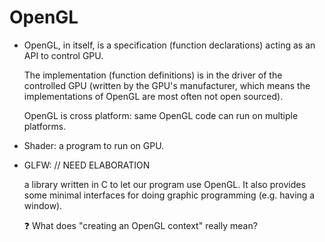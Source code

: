 # OpenGL

- OpenGL, in itself, is a specification (function declarations) acting as an API to control GPU.

  The implementation (function definitions) is in the driver of the controlled GPU (written by the GPU's manufacturer, which means the implementations of OpenGL are most often not open sourced).

  OpenGL is cross platform: same OpenGL code can run on multiple platforms.

- Shader: a program to run on GPU.

- GLFW:  // NEED ELABORATION

  a library written in C to let our program use OpenGL. It also provides some minimal interfaces for doing graphic programming (e.g. having a window).

  ❓ What does "creating an OpenGL context" really mean?

